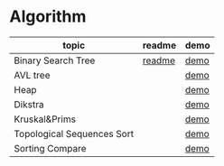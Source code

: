 Algorithm
========

| topic | readme | demo | 
| -------- | -------- | -------- |
Binary Search Tree | [readme](https://alanhc.github.io/algorithm/BS_tree/README.md) |  [demo](https://alanhc.github.io/algorithm/BS_tree/)
AVL tree | |[demo](https://alanhc.github.io/algorithm/AVL_tree/)
Heap |  |  [demo](https://alanhc.github.io/algorithm/MaxHeap/)
Dikstra |  |  [demo](https://alanhc.github.io/algorithm/Dijkstra/)
Kruskal&Prims |  | [demo](https://alanhc.github.io/algorithm/Kriskal/)
Topological Sequences Sort | |[demo](https://alanhc.github.io/algorithm/Topological_Sequences/)
Sorting Compare || [demo](https://alanhc.github.io/algorithm/Sorting/)


